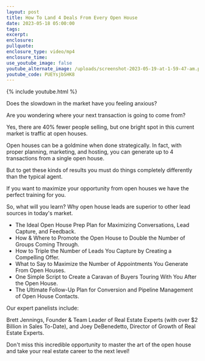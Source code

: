 ```yaml
---
layout: post
title: How To Land 4 Deals From Every Open House
date: 2023-05-18 05:00:00
tags:
excerpt:
enclosure:
pullquote:
enclosure_type: video/mp4
enclosure_time:
use_youtube_image: false
youtube_alternate_image: /uploads/screenshot-2023-05-19-at-1-59-47-am.png
youtube_code: PUEYsjbSHK8
---
```

{% include youtube.html %}

Does the slowdown in the market have you feeling anxious?&nbsp;

Are you wondering where your next transaction is going to come from?

Yes, there are 40% fewer people selling, but one bright spot in this current market is traffic at open houses.&nbsp;

Open houses can be a goldmine when done strategically. In fact, with proper planning, marketing, and hosting, you can generate up to 4 transactions from a single open house.&nbsp;

But to get these kinds of results you must do things completely differently than the typical agent.&nbsp;

If you want to maximize your opportunity from open houses we have the perfect training for you.

So, what will you learn? Why open house leads are superior to other lead sources in today's market.

* The Ideal Open House Prep Plan for Maximizing Conversations, Lead Capture, and Feedback.
* How & Where to Promote the Open House to Double the Number of Groups Coming Through.
* How to Triple the Number of Leads You Capture by Creating a Compelling Offer.
* What to Say to Maximize the Number of Appointments You Generate From Open Houses.
* One Simple Script to Create a Caravan of Buyers Touring With You After the Open House.
* The Ultimate Follow-Up Plan for Conversion and Pipeline Management of Open House Contacts.

Our expert panelists include:

Brett Jennings, Founder & Team Leader of Real Estate Experts (with over $2 Billion in Sales To-Date), and Joey DeBenedetto, Director of Growth of Real Estate Experts.

Don't miss this incredible opportunity to master the art of the open house and take your real estate career to the next level!